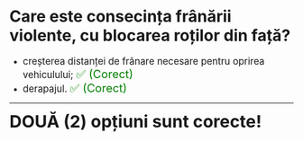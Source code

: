 # Care este consecința frânării violente, cu blocarea roților din față?

- <span style="font-size: larger;">creșterea distanței de frânare necesare pentru oprirea vehiculului; <span style="color: green; font-size: larger;">✅ (Corect)</span></span>
- <span style="font-size: larger;">derapajul. <span style="color: green; font-size: larger;">✅ (Corect)</span></span>

---

<span style="font-size: 30px; font-weight: bold;">**DOUĂ (2) opțiuni sunt corecte!**</span>